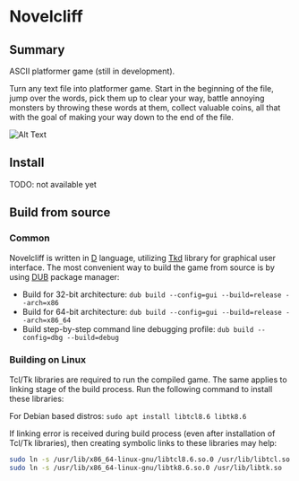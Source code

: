 # Novelcliff
## Summary
ASCII platformer game (still in development).

Turn any text file into platformer game. Start in the beginning of the file, jump over the words, pick them up to clear your way, battle annoying monsters by throwing these words at them, collect valuable coins, all that with the goal of making your way down to the end of the file.

![Alt Text](https://media.giphy.com/media/UpIo5gYhZ3eX0kMvqI/giphy.gif)

## Install
TODO: not available yet

## Build from source
### Common
Novelcliff is written in [D](https://dlang.org/) language, utilizing [Tkd](https://github.com/nomad-software/tkd) library for graphical user interface. The most convenient way to build the game from source is by using [DUB](https://dub.pm/getting_started) package manager:
- Build for 32-bit architecture: `dub build --config=gui --build=release --arch=x86`
- Build for 64-bit architecture: `dub build --config=gui --build=release --arch=x86_64`
- Build step-by-step command line debugging profile: `dub build --config=dbg --build=debug`
### Building on Linux
Tcl/Tk libraries are required to run the compiled game. The same applies to linking stage of the build process. Run the following command to install these libraries:

For Debian based distros: `sudo apt install libtcl8.6 libtk8.6`

If linking error is received during build process (even after installation of Tcl/Tk libraries), then creating symbolic links to these libraries may help:

```bash
sudo ln -s /usr/lib/x86_64-linux-gnu/libtcl8.6.so.0 /usr/lib/libtcl.so
sudo ln -s /usr/lib/x86_64-linux-gnu/libtk8.6.so.0 /usr/lib/libtk.so
```
